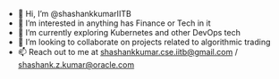 - 👋 Hi, I’m @shashankkumarIITB
- 👀 I’m interested in anything has Finance or Tech in it
- 🌱 I’m currently exploring Kubernetes and other DevOps tech
- 💞️ I’m looking to collaborate on projects related to algorithmic trading
- 📫 Reach out to me at shashankkumar.cse.iitb@gmail.com / shashank.z.kumar@oracle.com

<!---
shashankkumarIITB/shashankkumarIITB is a ✨ special ✨ repository because its `README.md` (this file) appears on your GitHub profile.
You can click the Preview link to take a look at your changes.
--->
